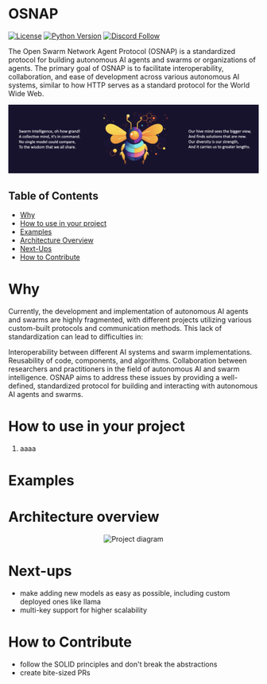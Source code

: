 # OSNAP

[![License](https://img.shields.io/badge/License-Apache_2.0-blue.svg)](https://opensource.org/licenses/Apache-2.0)
[![Python Version](https://img.shields.io/badge/python-3.7+-blue.svg)](https://www.python.org/downloads/)
[![Discord Follow](https://dcbadge.vercel.app/api/server/seKVhCtcAJ?style=flat)](https://discord.gg/seKVhCtcAJ)

The Open Swarm Network Agent Protocol (OSNAP) is a standardized protocol for building autonomous AI agents and swarms or organizations of agents. The primary goal of OSNAP is to facilitate interoperability, collaboration, and ease of development across various autonomous AI systems, similar to how HTTP serves as a standard protocol for the World Wide Web.
<p align="center">
  <img src="content/logo_midjourney.png" alt="Project logo" width="1080">
</p>

## Table of Contents
- [Why](#why)
- [How to use in your project](#how-to-use-in-your-project)
- [Examples](#examples)
- [Architecture Overview](#architecture-overview)
- [Next-Ups](#next-ups)
- [How to Contribute](#how-to-contribute)

# Why
Currently, the development and implementation of autonomous AI agents and swarms are highly fragmented, with different projects utilizing various custom-built protocols and communication methods. This lack of standardization can lead to difficulties in:

Interoperability between different AI systems and swarm implementations.
Reusability of code, components, and algorithms.
Collaboration between researchers and practitioners in the field of autonomous AI and swarm intelligence.
OSNAP aims to address these issues by providing a well-defined, standardized protocol for building and interacting with autonomous AI agents and swarms.


# How to use in your project
1. aaaa

# Examples


# Architecture overview
<p align="center">
  <img src="content/diagram.png" alt="Project diagram" width="720">
</p>


# Next-ups
- make adding new models as easy as possible, including custom deployed ones like llama
- multi-key support for higher scalability


# How to Contribute
- follow the SOLID principles and don't break the abstractions
- create bite-sized PRs
